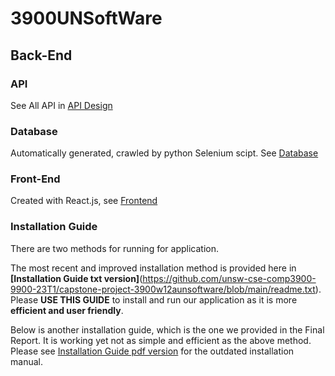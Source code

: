 # 3900UNSoftWare

## Back-End

### API

See All API in [API Design](https://3900w12a-unsoftware.atlassian.net/wiki/spaces/SD/pages/589825/API+Design?atlOrigin=eyJpIjoiNjRlNDg5NmFhOTQ3NDJlYWE1ZDczZTUwZDkyMjM2ZjYiLCJwIjoiaiJ9)

### Database

Automatically generated, crawled by python Selenium scipt. See [Database](https://github.com/unsw-cse-comp3900-9900-23T1/capstone-project-3900w12aunsoftware/tree/main/BackEnd/DataBase)

### Front-End

Created with React.js, see [Frontend](https://github.com/unsw-cse-comp3900-9900-23T1/capstone-project-3900w12aunsoftware/tree/main/frontend)

### Installation Guide
There are two methods for running for application. 

The most recent and improved installation method is provided here in **[Installation Guide txt version]**(https://github.com/unsw-cse-comp3900-9900-23T1/capstone-project-3900w12aunsoftware/blob/main/readme.txt). Please **USE THIS GUIDE** to install and run our application as it is more **efficient and user friendly**.

Below is another installation guide, which is the one we provided in the Final Report. It is working yet not as simple and efficient as the above method.
Please see [Installation Guide pdf version](https://github.com/unsw-cse-comp3900-9900-23T1/capstone-project-3900w12aunsoftware/blob/main/CinemaScope%20user%20installation%20manual.pdf) for the outdated installation manual.
